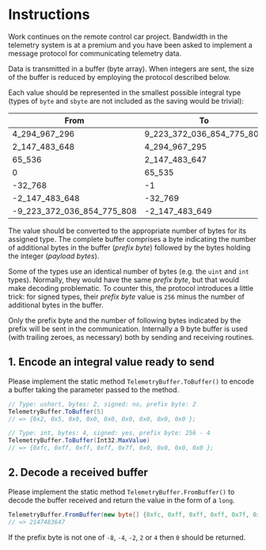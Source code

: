 # Instructions

Work continues on the remote control car project. Bandwidth in the telemetry system is at a premium and you have been asked to implement a message protocol for communicating telemetry data.

Data is transmitted in a buffer (byte array). When integers are sent, the size of the buffer is reduced by employing the protocol described below.

Each value should be represented in the smallest possible integral type (types of `byte` and `sbyte` are not included as the saving would be trivial):

| From                       | To                        | Type     |
| -------------------------- | ------------------------- | -------- |
| 4_294_967_296              | 9_223_372_036_854_775_807 | `long`   |
| 2_147_483_648              | 4_294_967_295             | `uint`   |
| 65_536                     | 2_147_483_647             | `int`    |
| 0                          | 65_535                    | `ushort` |
| -32_768                    | -1                        | `short`  |
| -2_147_483_648             | -32_769                   | `int`    |
| -9_223_372_036_854_775_808 | -2_147_483_649            | `long`   |

The value should be converted to the appropriate number of bytes for its assigned type. The complete buffer comprises a byte indicating the number of additional bytes in the buffer (_prefix byte_) followed by the bytes holding the integer (_payload bytes_).

Some of the types use an identical number of bytes (e.g. the `uint` and `int` types). Normally, they would have the same _prefix byte_, but that would make decoding problematic. To counter this, the protocol introduces a little trick: for signed types, their _prefix byte_ value is `256` minus the number of additional bytes in the buffer.

Only the prefix byte and the number of following bytes indicated by the prefix will be sent in the communication. Internally a 9 byte buffer is used (with trailing zeroes, as necessary) both by sending and receiving routines.

## 1. Encode an integral value ready to send

Please implement the static method `TelemetryBuffer.ToBuffer()` to encode a buffer taking the parameter passed to the method.

```csharp
// Type: ushort, bytes: 2, signed: no, prefix byte: 2
TelemetryBuffer.ToBuffer(5)
// => {0x2, 0x5, 0x0, 0x0, 0x0, 0x0, 0x0, 0x0, 0x0 };

// Type: int, bytes: 4, signed: yes, prefix byte: 256 - 4
TelemetryBuffer.ToBuffer(Int32.MaxValue)
// => {0xfc, 0xff, 0xff, 0xff, 0x7f, 0x0, 0x0, 0x0, 0x0 };
```

## 2. Decode a received buffer

Please implement the static method `TelemetryBuffer.FromBuffer()` to decode the buffer received and return the value in the form of a `long`.

```csharp
TelemetryBuffer.FromBuffer(new byte[] {0xfc, 0xff, 0xff, 0xff, 0x7f, 0x0, 0x0, 0x0, 0x0 })
// => 2147483647
```

If the prefix byte is not one of `-8`, `-4`, `-2`, `2` or `4` then `0` should be returned.
